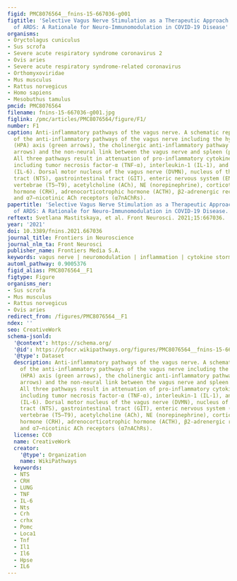 ```yaml
---
figid: PMC8076564__fnins-15-667036-g001
figtitle: 'Selective Vagus Nerve Stimulation as a Therapeutic Approach for the Treatment
  of ARDS: A Rationale for Neuro-Immunomodulation in COVID-19 Disease'
organisms:
- Oryctolagus cuniculus
- Sus scrofa
- Severe acute respiratory syndrome coronavirus 2
- Ovis aries
- Severe acute respiratory syndrome-related coronavirus
- Orthomyxoviridae
- Mus musculus
- Rattus norvegicus
- Homo sapiens
- Mesobuthus tamulus
pmcid: PMC8076564
filename: fnins-15-667036-g001.jpg
figlink: /pmc/articles/PMC8076564/figure/F1/
number: F1
caption: Anti-inflammatory pathways of the vagus nerve. A schematic representation
  of the anti-inflammatory pathways of the vagus nerve including the hypothalamic-pituitary-adrenal
  (HPA) axis (green arrows), the cholinergic anti-inflammatory pathway (CAIP) (blue
  arrows) and the non-neural link between the vagus nerve and spleen (purple arrows).
  All three pathways result in attenuation of pro-inflammatory cytokine production,
  including tumor necrosis factor-α (TNF-α), interleukin-1 (IL-1), and interleukin-6
  (IL-6). Dorsal motor nucleus of the vagus nerve (DVMN), nucleus of the solitary
  tract (NTS), gastrointestinal tract (GIT), enteric nervous system (ENS), thoracic
  vertebrae (T5–T9), acetylcholine (ACh), NE (norepinephrine), corticotropin-releasing
  hormone (CRH), adrenocorticotrophic hormone (ACTH), β2-adrenergic receptors (β2-ARs),
  and α7–nicotinic ACh receptors (α7nAChRs).
papertitle: 'Selective Vagus Nerve Stimulation as a Therapeutic Approach for the Treatment
  of ARDS: A Rationale for Neuro-Immunomodulation in COVID-19 Disease.'
reftext: Svetlana Mastitskaya, et al. Front Neurosci. 2021;15:667036.
year: '2021'
doi: 10.3389/fnins.2021.667036
journal_title: Frontiers in Neuroscience
journal_nlm_ta: Front Neurosci
publisher_name: Frontiers Media S.A.
keywords: vagus nerve | neuromodulation | inflammation | cytokine storm | ARDS | COVID-19
automl_pathway: 0.9005376
figid_alias: PMC8076564__F1
figtype: Figure
organisms_ner:
- Sus scrofa
- Mus musculus
- Rattus norvegicus
- Ovis aries
redirect_from: /figures/PMC8076564__F1
ndex: ''
seo: CreativeWork
schema-jsonld:
  '@context': https://schema.org/
  '@id': https://pfocr.wikipathways.org/figures/PMC8076564__fnins-15-667036-g001.html
  '@type': Dataset
  description: Anti-inflammatory pathways of the vagus nerve. A schematic representation
    of the anti-inflammatory pathways of the vagus nerve including the hypothalamic-pituitary-adrenal
    (HPA) axis (green arrows), the cholinergic anti-inflammatory pathway (CAIP) (blue
    arrows) and the non-neural link between the vagus nerve and spleen (purple arrows).
    All three pathways result in attenuation of pro-inflammatory cytokine production,
    including tumor necrosis factor-α (TNF-α), interleukin-1 (IL-1), and interleukin-6
    (IL-6). Dorsal motor nucleus of the vagus nerve (DVMN), nucleus of the solitary
    tract (NTS), gastrointestinal tract (GIT), enteric nervous system (ENS), thoracic
    vertebrae (T5–T9), acetylcholine (ACh), NE (norepinephrine), corticotropin-releasing
    hormone (CRH), adrenocorticotrophic hormone (ACTH), β2-adrenergic receptors (β2-ARs),
    and α7–nicotinic ACh receptors (α7nAChRs).
  license: CC0
  name: CreativeWork
  creator:
    '@type': Organization
    name: WikiPathways
  keywords:
  - NTS
  - CRH
  - LUNG
  - TNF
  - IL-6
  - Nts
  - Crh
  - crhx
  - Pomc
  - Loca1
  - Tnf
  - Il1
  - Il6
  - Hpse
  - IL6
---
```

